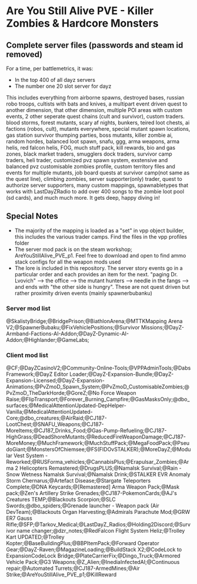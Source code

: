 # Are You Still Alive PVE - Killer Zombies & Hardcore Monsters 
## Complete server files (passwords and steam id removed)

For a time, per battlemetrics, it was:
+ In the top 400 of all dayz servers
+ The number one 20 slot server for dayz

This includes everything from airborne spawns, destroyed bases, russian robo troops, cultists with bats and knives, a multipart event driven quest to another dimension, that other dimension, multiple POI areas with custom events, 2 other seperate quest chains (cult and survivor), custom traders. blood storms, forest mutants, scary af nights, bunkers, teired loot chests, ai factions (robos, cult), mutants everywhere, special mutant spawn locations, gas station survivor thumping parties, boss mutants, killer zombie ai, random hordes, balanced loot spawn, snafu, ggg, arma weapons, arma helis, red falcon helis, FOG, much stuff pack, kill rewards, bio and gas zones, black market traders, smugglers dock traders, survivor camp traders, heli trader, customized pvz spawn system, exstensive and balanced pvz customisable zombies profile, custom territory files and events for multiple mutants, job board quests at survivor camp(not same as the quest line), climbing zombies, server supporter(only) trader, quest to authorize server supporters, many custom mappings, spawnabletypes that works with LastDayZRadio to add over 400 songs to the zombie loot pool (sd cards), and much much more. It gets deep, happy diving in!

## Special Notes
+ The majority of the mapping is loaded as a "set" in vpp object builder, this includes the various trader camps. Find the files in the vpp profiles folder
+ The server mod pack is on the steam workshop; AreYouStillAlive_PVE_p1. Feel free to download and open to find ammo stack configs for all the weapon mods used
+ The lore is included in this repository. The server story events go in a particular order and each provides an item for the next.  "paging Dr. Lvovich" --> the office --> the mutant hunters --> needle in the fangs --> and ends with "the other side is hungry". These are not quest driven but rather proximity driven events (mainly spawnerbubanku)

### Server mod list
@SkalistyBridge;@BridgePrison;@BiathlonArena;@MTTKMapping Arena V2;@SpawnerBubaku;@FixVehiclePositions;@Survivor Missions;@DayZ-Armband-Factions-AI-Addon;@DayZ-Dynamic-AI-Addon;@Highlander;@GameLabs;

### Client mod list
@CF;@DayZCasinoV2;@Community-Online-Tools;@VPPAdminTools;@Dabs Framework;@DayZ Editor Loader;@DayZ-Expansion-Bundle;@DayZ-Expansion-Licensed;@DayZ-Expansion-Animations;@PvZmoD_Spawn_System;@PvZmoD_CustomisableZombies;@PvZmoD_TheDarkHorde;@GoreZ;@No Force Weapon Raise;@FlipTransport;@Forever_Burning_Campfire;@GasMasksOnly;@dbo_surfaces;@MedicalAttentionUpdated-DepHelper-Vanilla;@MedicalAttentionUpdated-Core;@dbo_creatures;@AirRaid;@CJ187-LootChest;@SNAFU_Weapons;@CJ187-MoreItems;@CJ187_Drinks_Food;@Gas-Pump-Refueling;@CJ187-HighGrass;@DeadShoreMutants;@ReducedFireWeaponDamage;@CJ187-MoreMoney;@MuchFramework;@MuchStuffPack;@MegaFoodPack;@PseudoGiant;@MonstersOfChiemsee;@FS(FIDOvSTALKER);@MoreDayZ;@Modular Vest System - Reworked;@RUSForma_vehicles;@CannabisPlus;@Erapulsar_Zombies;@Arma 2 Helicopters Remastered;@DrugsPLUS;@Namalsk Survival;@Rain - Snow Wetness Namalsk Survival;@Namalsk Drink;@STALKER EVR Anomaly Storm Chernarus;@Artefact Disease;@Stargate Teleporters Complete;@DNA Keycards;@[Remastered] Arma Weapon Pack;@Mask pack;@Zen's Artillery Strike Grenades;@CJ187-PokemonCards;@AJ's Creatures TEMP;@Blackouts Scorpion;@SLC Swords;@dbo_spiders;@Grenade launcher - Weapon pack (Air DevTeam);@Blackouts Organ Harvesting;@Admirals Parachute Mod;@GRW ER7 Gauss Rifle;@SFP;@Tarkov_Medical;@LastDayZ_Radios;@Holding2Discord;@Survivor name changer;@dzr_notes;@RedFalcon Flight System Heliz;@Trolley Kart UPDATED;@Trolley Kopter;@BaseBuildingPlus;@BBPItemPack;@Forward Operator Gear;@DayZ-Raven;@MagazineLoading;@BuildStack X2;@CodeLock to ExpansionCodeLock Bridge;@PlateCarrierFix;@Dingo_Truck;@Armored Vehicle Pack;@G3 Weapons;@Z_Alien;@InediaInfectedAI;@Continuous repair;@Automated Turrets;@CJ187-ArmedMines;@Air Strike;@AreYouStillAlive_PVE_p1;@KillReward
